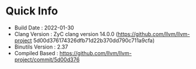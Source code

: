 # Quick Info
* Build Date : 2022-01-30
* Clang Version : ZyC clang version 14.0.0 (https://github.com/llvm/llvm-project 5d00d376174326dfb71d22b370dd790c711a9cfa)
* Binutils Version : 2.37
* Compiled Based : https://github.com/llvm/llvm-project/commit/5d00d376

